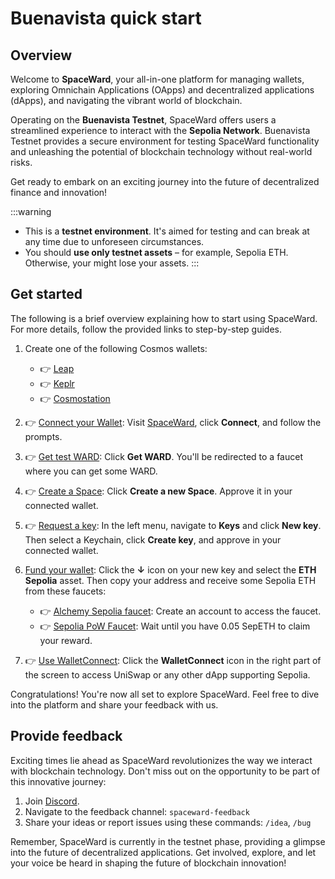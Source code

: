 ﻿---
sidebar_position: 2
---

# Buenavista quick start

## Overview

Welcome to **SpaceWard**, your all-in-one platform for managing wallets, exploring Omnichain Applications (OApps) and decentralized applications (dApps), and navigating the vibrant world of blockchain. 

Operating on the **Buenavista Testnet**, SpaceWard offers users a streamlined experience to interact with the **Sepolia Network**. Buenavista Testnet provides a secure environment for testing SpaceWard functionality and unleashing the potential of blockchain technology without real-world risks.

Get ready to embark on an exciting journey into the future of decentralized finance and innovation!

:::warning
- This is a **testnet environment**. It's aimed for testing and can break at any time due to unforeseen circumstances.
- You should **use only testnet assets** – for example, Sepolia ETH. Otherwise, your might lose your assets.
:::

## Get started

The following is a brief overview explaining how to start using SpaceWard. For more details, follow the provided links to step-by-step guides.

1. Create one of the following Cosmos wallets:    
    - 👉 [Leap](https://leapwallet.io/download)
    - 👉 [Keplr](https://www.keplr.app/download)
    - 👉 [Cosmostation](https://www.cosmostation.io/products/cosmostation_extension)

2. 👉 [Connect your Wallet](connect-your-wallet): Visit [SpaceWard](https://spaceward.buenavista.wardenprotocol.org/), click **Connect**, and follow the prompts.

3. 👉 [Get test WARD](get-test-ward): Click **Get WARD**. You'll be redirected to a faucet where you can get some WARD.

4. 👉 [Create a Space](create-a-space): Click **Create a new Space**. Approve it in your connected wallet.

5. 👉 [Request a key](manage-keys#request-a-key): In the left menu, navigate to **Keys** and click **New key**. Then select a Keychain, click **Create key**, and approve in your connected wallet.

6. [Fund your wallet](manage-assets#receive-assets): Click the **↓** icon on your new key and select the **ETH Sepolia** asset. Then copy your address and receive some Sepolia ETH from these faucets:

    - 👉 [Alchemy Sepolia faucet](https://www.alchemy.com/faucets/ethereum-sepolia): Create an account to access the faucet.
    - 👉 [Sepolia PoW Faucet](https://sepolia-faucet.pk910.de/): Wait until you have 0.05 SepETH to claim your reward.

7. 👉 [Use WalletConnect](use-dapps#use-walletconnect): Click the **WalletConnect** icon in the right part of the screen to access UniSwap or any other dApp supporting Sepolia.

Congratulations! You're now all set to explore SpaceWard. Feel free to dive into the platform and share your feedback with us.

## Provide feedback

Exciting times lie ahead as SpaceWard revolutionizes the way we interact with blockchain technology. Don't miss out on the opportunity to be part of this innovative journey:

1. Join [Discord](https://discord.gg/wardenprotocol).
2. Navigate to the feedback channel: `spaceward-feedback`
3. Share your ideas or report issues using these commands: `/idea`, `/bug`

Remember, SpaceWard is currently in the testnet phase, providing a glimpse into the future of decentralized applications. Get involved, explore, and let your voice be heard in shaping the future of blockchain innovation!